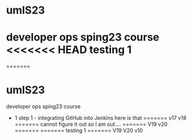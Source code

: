 # umlS23
developer ops sping23 course
<<<<<<< HEAD
testing 1
=======
=======
# umlS23
developer ops sping23 course
- 1 step 1 - integrating GitHub into Jenkins
here is that
=======
v17
v18
=======
cannot figure it out so I am out....
=======
V19
v20
=======
=======
testing 1
=======
V19
V20
v10
